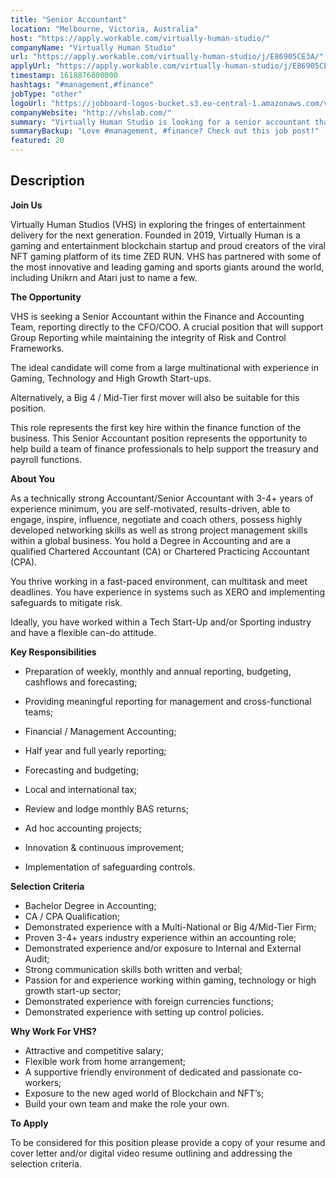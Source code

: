 ```yaml
---
title: "Senior Accountant"
location: "Melbourne, Victoria, Australia"
host: "https://apply.workable.com/virtually-human-studio/"
companyName: "Virtually Human Studio"
url: "https://apply.workable.com/virtually-human-studio/j/E86905CE3A/"
applyUrl: "https://apply.workable.com/virtually-human-studio/j/E86905CE3A/apply/"
timestamp: 1618876800000
hashtags: "#management,#finance"
jobType: "other"
logoUrl: "https://jobboard-logos-bucket.s3.eu-central-1.amazonaws.com/virtually-human-studio"
companyWebsite: "http://vhslab.com/"
summary: "Virtually Human Studio is looking for a senior accountant that has 3-4+ years of experience minimum, you are self-motivated, results-driven, able to engage, inspire, influence, negotiate and coach others, possess highly developed networking skills as well as strong project management skills within a global business."
summaryBackup: "Love #management, #finance? Check out this job post!"
featured: 20
---
```


## Description

**Join Us**

Virtually Human Studios (VHS) in exploring the fringes of entertainment delivery for the next generation. Founded in 2019, Virtually Human is a gaming and entertainment blockchain startup and proud creators of the viral NFT gaming platform of its time ZED RUN. VHS has partnered with some of the most innovative and leading gaming and sports giants around the world, including Unikrn and Atari just to name a few.

**The Opportunity**

VHS is seeking a Senior Accountant within the Finance and Accounting Team, reporting directly to the CFO/COO. A crucial position that will support Group Reporting while maintaining the integrity of Risk and Control Frameworks.

The ideal candidate will come from a large multinational with experience in Gaming, Technology and High Growth Start-ups.

Alternatively, a Big 4 / Mid-Tier first mover will also be suitable for this position.

This role represents the first key hire within the finance function of the business. This Senior Accountant position represents the opportunity to help build a team of finance professionals to help support the treasury and payroll functions.

**About You**

As a technically strong Accountant/Senior Accountant with 3-4+ years of experience minimum, you are self-motivated, results-driven, able to engage, inspire, influence, negotiate and coach others, possess highly developed networking skills as well as strong project management skills within a global business. You hold a Degree in Accounting and are a qualified Chartered Accountant (CA) or Chartered Practicing Accountant (CPA).

You thrive working in a fast-paced environment, can multitask and meet deadlines. You have experience in systems such as XERO and implementing safeguards to mitigate risk.

Ideally, you have worked within a Tech Start-Up and/or Sporting industry and have a flexible can-do attitude.

**Key Responsibilities**

*   Preparation of weekly, monthly and annual reporting, budgeting, cashflows and forecasting;
*   Providing meaningful reporting for management and cross-functional teams;

*   Financial / Management Accounting;
*   Half year and full yearly reporting;
*   Forecasting and budgeting;
*   Local and international tax;
*   Review and lodge monthly BAS returns;
*   Ad hoc accounting projects;
*   Innovation & continuous improvement;
*   Implementation of safeguarding controls.

**Selection Criteria**

*   Bachelor Degree in Accounting;
*   CA / CPA Qualification;
*   Demonstrated experience with a Multi-National or Big 4/Mid-Tier Firm;
*   Proven 3-4+ years industry experience within an accounting role;
*   Demonstrated experience and/or exposure to Internal and External Audit;
*   Strong communication skills both written and verbal;
*   Passion for and experience working within gaming, technology or high growth start-up sector;
*   Demonstrated experience with foreign currencies functions;
*   Demonstrated experience with setting up control policies.

**Why Work For VHS?**

*   Attractive and competitive salary;
*   Flexible work from home arrangement;
*   A supportive friendly environment of dedicated and passionate co-workers;
*   Exposure to the new aged world of Blockchain and NFT’s;
*   Build your own team and make the role your own.

**To Apply**

To be considered for this position please provide a copy of your resume and cover letter and/or digital video resume outlining and addressing the selection criteria.
